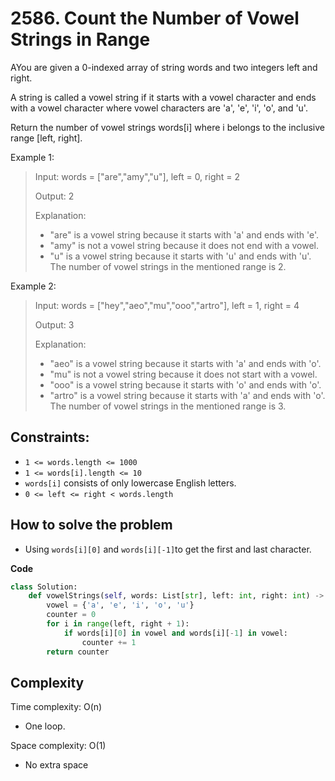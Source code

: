 # 2586. Count the Number of Vowel Strings in Range

AYou are given a 0-indexed array of string words and two integers left and right.

A string is called a vowel string if it starts with a vowel character and ends with a vowel character where vowel characters are 'a', 'e', 'i', 'o', and 'u'.

Return the number of vowel strings words[i] where i belongs to the inclusive range [left, right].

Example 1:
> Input: words = ["are","amy","u"], left = 0, right = 2
>
> Output: 2
>
> Explanation: 
> - "are" is a vowel string because it starts with 'a' and ends with 'e'.
> - "amy" is not a vowel string because it does not end with a vowel.
> - "u" is a vowel string because it starts with 'u' and ends with 'u'.
> The number of vowel strings in the mentioned range is 2.

Example 2:
> Input: words = ["hey","aeo","mu","ooo","artro"], left = 1, right = 4
>
> Output: 3
>
> Explanation: 
> - "aeo" is a vowel string because it starts with 'a' and ends with 'o'.
> - "mu" is not a vowel string because it does not start with a vowel.
> - "ooo" is a vowel string because it starts with 'o' and ends with 'o'.
> - "artro" is a vowel string because it starts with 'a' and ends with 'o'.
> The number of vowel strings in the mentioned range is 3.

## Constraints:
- `1 <= words.length <= 1000`
- `1 <= words[i].length <= 10`
- `words[i]` consists of only lowercase English letters.
- `0 <= left <= right < words.length`

## How to solve the problem

- Using `words[i][0]` and `words[i][-1]`to get the first and last character.

**Code**

```Python
class Solution:
    def vowelStrings(self, words: List[str], left: int, right: int) -> int:
        vowel = {'a', 'e', 'i', 'o', 'u'}
        counter = 0
        for i in range(left, right + 1):
            if words[i][0] in vowel and words[i][-1] in vowel:
                counter += 1
        return counter
```

## Complexity

Time complexity: O(n)

- One loop.

Space complexity: O(1)

- No extra space